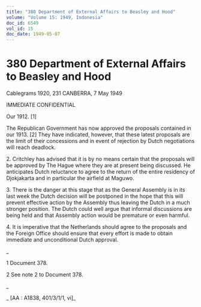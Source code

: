 ```yaml
---
title: "380 Department of External Affairs to Beasley and Hood"
volume: "Volume 15: 1949, Indonesia"
doc_id: 6549
vol_id: 15
doc_date: 1949-05-07
---
```


# 380 Department of External Affairs to Beasley and Hood

Cablegrams 1920, 231 CANBERRA, 7 May 1949

IMMEDIATE CONFIDENTIAL

Our 1912. [1]

The Republican Government has now approved the proposals contained in our 1913. [2] They have indicated, however, that these latest proposals are the limit of their concessions and in event of rejection by Dutch negotiations will reach deadlock.

2\. Critchley has advised that it is by no means certain that the proposals will be approved by The Hague where they are at present being discussed. He anticipates Dutch reluctance to agree to the return of the entire residency of Djokjakarta and in particular the airfield at Maguwo.

3\. There is the danger at this stage that as the General Assembly is in its last week the Dutch decision will be postponed in the hope that this will prevent effective action by the Assembly thus leaving the Dutch in a much stronger position. The Dutch could well argue that informal discussions are being held and that Assembly action would be premature or even harmful.

4\. It is imperative that the Netherlands should agree to the proposals and the Foreign Office should ensure that every effort is made to obtain immediate and unconditional Dutch approval.

_

1 Document 378.

2 See note 2 to Document 378.

_

_ [AA : A1838, 401/3/1/1, vi]_
